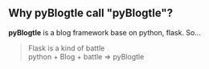 ## Why pyBlogtle call "pyBlogtle"?

**pyBlogtle** is a blog framework base on python, flask. So...

> Flask is a kind of battle  
> python + Blog + battle => pyBlogtle


